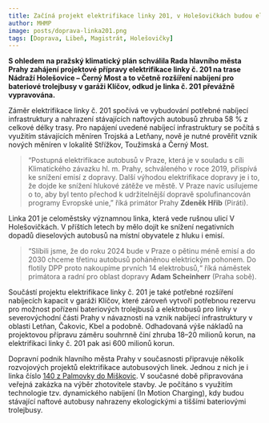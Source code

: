```yaml
---
title: Začíná projekt elektrifikace linky 201, v Holešovičkách budou elektrobusy
author: MHMP
image: posts/doprava-linka201.png
tags: [Doprava, Libeň, Magistrát, Holešovičky]
---
```


**S ohledem na pražský klimatický plán schválila Rada hlavního města Prahy zahájení projektové přípravy elektrifikace linky č. 201 na trase Nádraží Holešovice – Černý Most a to včetně rozšíření nabíjení pro bateriové trolejbusy v garáži Klíčov, odkud je linka č. 201 převážně vypravována.**

Záměr elektrifikace linky č. 201 spočívá ve vybudování potřebné nabíjecí infrastruktury a nahrazení stávajících naftových autobusů zhruba 58 % z celkové délky trasy. Pro napájení uvedené nabíjecí infrastruktury se počítá s využitím stávajících měníren Trojská a Letňany, nově je nutné prověřit vznik nových měníren v lokalitě Střížkov, Toužimská a Černý Most. 

>“Postupná elektrifikace autobusů v Praze, která je v souladu s cíli Klimatického závazku hl. m. Prahy, schváleného v roce 2019, přispívá ke snížení emisí z dopravy. Další výhodou elektrifikace dopravy je i to, že dojde ke snížení hlukové zátěže ve městě. V Praze navíc usilujeme o to, aby byl tento přechod k udržitelnější dopravě spolufinancován programy Evropské unie,” říká primátor Prahy **Zdeněk Hřib** (Piráti).

Linka 201 je celoměstsky významnou linka, která vede rušnou ulicí V Holešovičkách. V příštích letech by mělo dojít ke snížení negativních dopadů dieselových autobusů na místní obyvatele z hluku i emisí. 

>“Slíbili jsme, že do roku 2024 bude v Praze o pětinu méně emisí a do 2030 chceme třetinu autobusů poháněnou elektrickým pohonem. Do flotily DPP proto nakoupíme prvních 14 elektrobusů,“ říká náměstek primátora a radní pro oblast dopravy **Adam Scheinherr** (Praha sobě).

Součástí projektu elektrifikace linky č. 201 je také potřebné rozšíření nabíjecích kapacit v garáži Klíčov, které zároveň vytvoří potřebnou rezervu pro možnost pořízení bateriových trolejbusů a elektrobusů pro linky v severovýchodní části Prahy v návaznosti na vznik nabíjecí infrastruktury v oblasti Letňan, Čakovic, Kbel a podobně. Odhadovaná výše nákladů na projektovou přípravu záměru souhrnně činí zhruba 18–20 milionů korun, na elektrifikaci linky č. 201 pak asi 600 milionů korun.

Dopravní podnik hlavního města Prahy v současnosti připravuje několik rozvojových projektů elektrifikace autobusových linek. Jednou z nich je i linka číslo [140 z Palmovky do Miškovic](https://praha8.pirati.cz/aktuality/na-lince-140-budou-jezdit-trolejbusy.html). V současné době připravována veřejná zakázka na výběr zhotovitele stavby. Je počítáno s využitím technologie tzv. dynamického nabíjení (In Motion Charging), kdy budou stávající naftové autobusy nahrazeny ekologickými a tiššími bateriovými trolejbusy. 
